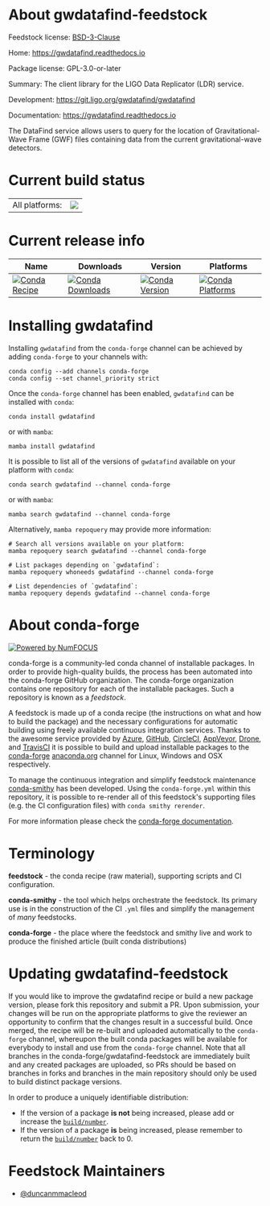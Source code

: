 About gwdatafind-feedstock
==========================

Feedstock license: [BSD-3-Clause](https://github.com/conda-forge/gwdatafind-feedstock/blob/main/LICENSE.txt)

Home: https://gwdatafind.readthedocs.io

Package license: GPL-3.0-or-later

Summary: The client library for the LIGO Data Replicator (LDR) service.

Development: https://git.ligo.org/gwdatafind/gwdatafind

Documentation: https://gwdatafind.readthedocs.io

The DataFind service allows users to query for the location of
Gravitational-Wave Frame (GWF) files containing data from the current
gravitational-wave detectors.


Current build status
====================


<table><tr><td>All platforms:</td>
    <td>
      <a href="https://dev.azure.com/conda-forge/feedstock-builds/_build/latest?definitionId=399&branchName=main">
        <img src="https://dev.azure.com/conda-forge/feedstock-builds/_apis/build/status/gwdatafind-feedstock?branchName=main">
      </a>
    </td>
  </tr>
</table>

Current release info
====================

| Name | Downloads | Version | Platforms |
| --- | --- | --- | --- |
| [![Conda Recipe](https://img.shields.io/badge/recipe-gwdatafind-green.svg)](https://anaconda.org/conda-forge/gwdatafind) | [![Conda Downloads](https://img.shields.io/conda/dn/conda-forge/gwdatafind.svg)](https://anaconda.org/conda-forge/gwdatafind) | [![Conda Version](https://img.shields.io/conda/vn/conda-forge/gwdatafind.svg)](https://anaconda.org/conda-forge/gwdatafind) | [![Conda Platforms](https://img.shields.io/conda/pn/conda-forge/gwdatafind.svg)](https://anaconda.org/conda-forge/gwdatafind) |

Installing gwdatafind
=====================

Installing `gwdatafind` from the `conda-forge` channel can be achieved by adding `conda-forge` to your channels with:

```
conda config --add channels conda-forge
conda config --set channel_priority strict
```

Once the `conda-forge` channel has been enabled, `gwdatafind` can be installed with `conda`:

```
conda install gwdatafind
```

or with `mamba`:

```
mamba install gwdatafind
```

It is possible to list all of the versions of `gwdatafind` available on your platform with `conda`:

```
conda search gwdatafind --channel conda-forge
```

or with `mamba`:

```
mamba search gwdatafind --channel conda-forge
```

Alternatively, `mamba repoquery` may provide more information:

```
# Search all versions available on your platform:
mamba repoquery search gwdatafind --channel conda-forge

# List packages depending on `gwdatafind`:
mamba repoquery whoneeds gwdatafind --channel conda-forge

# List dependencies of `gwdatafind`:
mamba repoquery depends gwdatafind --channel conda-forge
```


About conda-forge
=================

[![Powered by
NumFOCUS](https://img.shields.io/badge/powered%20by-NumFOCUS-orange.svg?style=flat&colorA=E1523D&colorB=007D8A)](https://numfocus.org)

conda-forge is a community-led conda channel of installable packages.
In order to provide high-quality builds, the process has been automated into the
conda-forge GitHub organization. The conda-forge organization contains one repository
for each of the installable packages. Such a repository is known as a *feedstock*.

A feedstock is made up of a conda recipe (the instructions on what and how to build
the package) and the necessary configurations for automatic building using freely
available continuous integration services. Thanks to the awesome service provided by
[Azure](https://azure.microsoft.com/en-us/services/devops/), [GitHub](https://github.com/),
[CircleCI](https://circleci.com/), [AppVeyor](https://www.appveyor.com/),
[Drone](https://cloud.drone.io/welcome), and [TravisCI](https://travis-ci.com/)
it is possible to build and upload installable packages to the
[conda-forge](https://anaconda.org/conda-forge) [anaconda.org](https://anaconda.org/)
channel for Linux, Windows and OSX respectively.

To manage the continuous integration and simplify feedstock maintenance
[conda-smithy](https://github.com/conda-forge/conda-smithy) has been developed.
Using the ``conda-forge.yml`` within this repository, it is possible to re-render all of
this feedstock's supporting files (e.g. the CI configuration files) with ``conda smithy rerender``.

For more information please check the [conda-forge documentation](https://conda-forge.org/docs/).

Terminology
===========

**feedstock** - the conda recipe (raw material), supporting scripts and CI configuration.

**conda-smithy** - the tool which helps orchestrate the feedstock.
                   Its primary use is in the construction of the CI ``.yml`` files
                   and simplify the management of *many* feedstocks.

**conda-forge** - the place where the feedstock and smithy live and work to
                  produce the finished article (built conda distributions)


Updating gwdatafind-feedstock
=============================

If you would like to improve the gwdatafind recipe or build a new
package version, please fork this repository and submit a PR. Upon submission,
your changes will be run on the appropriate platforms to give the reviewer an
opportunity to confirm that the changes result in a successful build. Once
merged, the recipe will be re-built and uploaded automatically to the
`conda-forge` channel, whereupon the built conda packages will be available for
everybody to install and use from the `conda-forge` channel.
Note that all branches in the conda-forge/gwdatafind-feedstock are
immediately built and any created packages are uploaded, so PRs should be based
on branches in forks and branches in the main repository should only be used to
build distinct package versions.

In order to produce a uniquely identifiable distribution:
 * If the version of a package **is not** being increased, please add or increase
   the [``build/number``](https://docs.conda.io/projects/conda-build/en/latest/resources/define-metadata.html#build-number-and-string).
 * If the version of a package **is** being increased, please remember to return
   the [``build/number``](https://docs.conda.io/projects/conda-build/en/latest/resources/define-metadata.html#build-number-and-string)
   back to 0.

Feedstock Maintainers
=====================

* [@duncanmmacleod](https://github.com/duncanmmacleod/)

